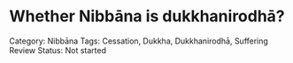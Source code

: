 # Whether Nibbāna is dukkhanirodhā?

Category: Nibbāna
Tags: Cessation, Dukkha, Dukkhanirodhā, Suffering
Review Status: Not started